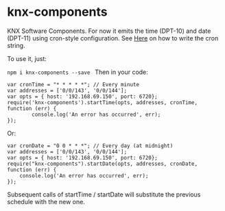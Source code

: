 knx-components
===============

KNX Software Components. For now it emits the time (DPT-10) and date (DPT-11)
using cron-style configuration.
See <a href="https://github.com/tejasmanohar/node-schedule/wiki/Cron-style-Scheduling">Here</a>
on how to write the cron string.

To use it, just:

`npm i knx-components --save
`
Then in your code:

```
var cronTime = "* * * * *"; // Every minute
var addresses = ['0/0/143', '0/0/144'];
var opts = { host: '192.168.69.150', port: 6720};
require('knx-components').startTime(opts, addresses, cronTime, function (err) {
        console.log('An error has occurred', err);
});
```

Or:

```
var cronDate = "0 0 * * *"; // Every day (at midnight)
var addresses = ['0/0/143', '0/0/144'];
var opts = { host: '192.168.69.150', port: 6720};
require("knx-components").startDate(opts, addresses, cronDate, function (err) {
    console.log('An error has occurred', err);
});
```

Subsequent calls of startTime / startDate will substitute the previous schedule with the new one.
